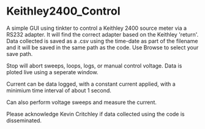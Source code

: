 # Keithley2400_Control
A simple GUI using tinkter to control a Keithley 2400 source meter via a RS232 adapter.  It will find the correct adapter based on the Keithley 'return'.
Data collected is saved as a .csv using the time-date as part of the filename and it will be saved in the same path as the code. Use Browse to select your save path. 

Stop will abort sweeps, loops, logs, or manual control voltage.
Data is ploted live using a seperate window.

Current can be data logged, with a constant current applied, with a minimium time interval of about 1 second.

Can also perform voltage sweeps and measure the current.

Please acknowledge Kevin Critchley if data collected using the code is disseminated.
